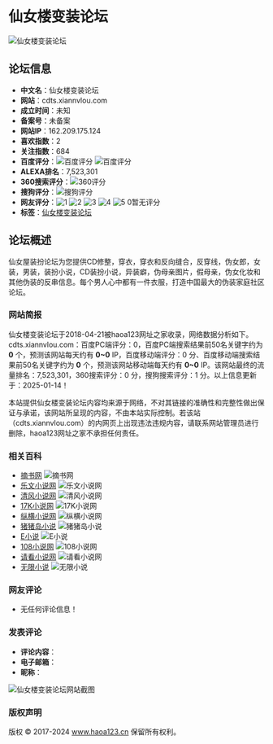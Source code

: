 # 仙女楼变装论坛

![仙女楼变装论坛](/favicon/cdts.xiannvlou.com.png)

## 论坛信息

- **中文名**：仙女楼变装论坛
- **网站**：cdts.xiannvlou.com
- **成立时间**：未知
- **备案号**：未备案
- **网站IP**：162.209.175.124
- **喜欢指数**：2
- **关注指数**：684
- **百度评分**：![百度评分](/public/images/bpr/0.png) ![百度评分](/public/images/mbpr/0.png)
- **ALEXA排名**：7,523,301
- **360搜索评分**：![360评分](/public/images/360/0.gif)
- **搜狗评分**：![搜狗评分](/public/images/spr/1.png)
- **网友评分**：![1](/public/scripts/star/star-off.png) ![2](/public/scripts/star/star-off.png) ![3](/public/scripts/star/star-off.png) ![4](/public/scripts/star/star-off.png) ![5](/public/scripts/star/star-off.png) 0暂无评分
- **标签**：[仙女楼变装论坛](/s/5LuZ5aWz5qW85Y_Y6KOF6K665Z2b)

## 论坛概述

仙女屋装扮论坛为您提供CD修整，穿衣，穿衣和反向缝合，反穿线，伪女郎，女装，男装，装扮小说，CD装扮小说，异装癖，伪母亲图片，假母亲，伪女化妆和其他伪装的反串信息。每个男人心中都有一件衣服，打造中国最大的伪装家庭社区论坛。

### 网站简报

仙女楼变装论坛于2018-04-21被haoa123网址之家收录，网络数据分析如下。cdts.xiannvlou.com：百度PC端评分：0，百度PC端搜索结果前50名关键字约为 **0** 个，预测该网站每天约有 **0~0** IP，百度移动端评分：0 分、百度移动端搜索结果前50名关键字约为 **0** 个，预测该网站移动端每天约有 **0~0** IP。该网站最终的流量排名：7,523,301，360搜索评分：0 分，搜狗搜索评分：1 分。以上信息更新于：2025-01-14！

本站提供仙女楼变装论坛内容均来源于网络，不对其链接的准确性和完整性做出保证与承诺，该网站所呈现的内容，不由本站实际控制。若该站（cdts.xiannvlou.com）的内网页上出现违法违规内容，请联系网站管理员进行删除，haoa123网址之家不承担任何责任。

### 相关百科

- [摘书网](http://haoa123.cn/site/zhaishu.com) ![摘书网](/public/website/zhaishu.com.png)
- [乐文小说网](http://haoa123.cn/site/lewenxiaoshuo.com) ![乐文小说网](/public/website/lewenxiaoshuo.com.png)
- [清风小说网](http://haoa123.cn/site/qfxs.cc) ![清风小说网](/public/website/qfxs.cc.png)
- [17K小说网](http://haoa123.cn/site/www.17k.com) ![17K小说网](/public/website/www.17k.com.png)
- [纵横小说网](http://haoa123.cn/site/www.zongheng.com) ![纵横小说网](/public/website/www.zongheng.com.png)
- [猪猪岛小说](http://haoa123.cn/site/www.zhuzhudao.com) ![猪猪岛小说](/public/website/www.zhuzhudao.com.png)
- [E小说](http://haoa123.cn/site/www.exiaoshuo.com) ![E小说](/public/website/www.exiaoshuo.com.png)
- [108小说网](http://haoa123.cn/site/www.book108.com) ![108小说网](/public/website/www.book108.com.png)
- [请看小说网](http://haoa123.cn/site/www.qingkan.net) ![请看小说网](/public/website/www.qingkan.net.png)
- [无限小说](http://haoa123.cn/site/55x.cn) ![无限小说](/public/website/55x.cn.png)

### 网友评论

- 无任何评论信息！

### 发表评论

- **评论内容**：
- **电子邮箱**：
- **昵称**：

![仙女楼变装论坛网站截图](/public/website/cdts.xiannvlou.com.png)

### 版权声明

版权 © 2017-2024 www.haoa123.cn 保留所有权利。